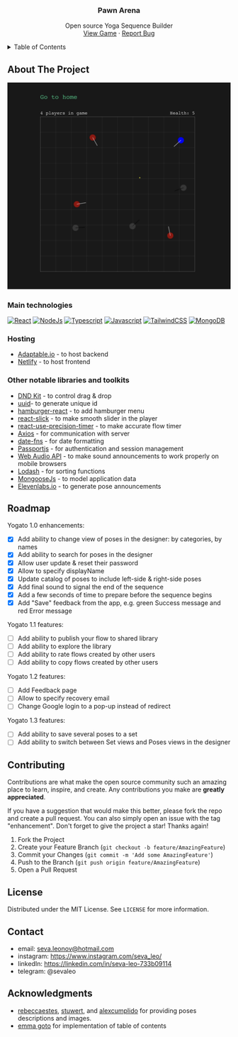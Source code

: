 <!-- PROJECT LOGO -->
<br />
<div align="center">

<h3 align="center">Pawn Arena</h3>

  <p align="center">
    Open source Yoga Sequence Builder
    <br />
    <a href="https://pawn-arena.netlify.app/">View Game</a>
    ·
    <a href="https://github.com/sevleo/Pawn-Arena/issues/new?labels=bug&template=bug-report---.md">Report Bug</a>
  </p>
</div>

<!-- TABLE OF CONTENTS -->
<details>
  <summary>Table of Contents</summary>
  <ol>
    <li>
      <a href="#about-the-project">About The Project</a>
      <ul>
        <li><a href="#main-technologies">Main technologies</a></li>
        <li><a href="#hosting">Hosting</a></li>
        <li><a href="#other-notable-libraries-and-toolkits">Other notable libraries & toolkits</a></li>
      </ul>
    </li>
    <li><a href="#usage">Usage</a></li>
    <li><a href="#contributing">Contributing</a></li>
    <li><a href="#license">License</a></li>
    <li><a href="#contact">Contact</a></li>
    <li><a href="#acknowledgments">Acknowledgments</a></li>

  </ol>
</details>

<!-- ABOUT THE PROJECT -->

## About The Project

[![Product Name Screen Shot][product-screenshot]](https://pawn-arena.netlify.app/)

### Main technologies

[![React][React.js]][React-url]
[![NodeJs][Node.js]][Node-url]
[![Typescript][Typescript]][Typescript-url]
[![Javascript][Javascript]][Javascript-url]
[![TailwindCSS][TailwindCSS]][TailwindCSS-url]
[![MongoDB][MongoDB]][MongoDB-url]

### Hosting

- [Adaptable.io](https://adaptable.io/) - to host backend
- [Netlify](https://www.netlify.com) - to host frontend

### Other notable libraries and toolkits

- [DND Kit](https://dndkit.com/) - to control drag & drop
- [uuid](https://www.npmjs.com/package/uuid)- to generate unique id
- [hamburger-react](https://www.npmjs.com/package/hamburger-react) - to add hamburger menu
- [react-slick](https://react-slick.neostack.com/) - to make smooth slider in the player
- [react-use-precision-timer](https://www.npmjs.com/package/react-use-precision-timer) - to make accurate flow timer
- [Axios](https://axios-http.com/) - for communication with server
- [date-fns](https://date-fns.org) - for date formatting
- [Passportjs](http://www.passportjs.org/) - for authentication and session management
- [Web Audio API](https://developer.mozilla.org/en-US/docs/Web/API/Web_Audio_API) - to make sound announcements to work properly on mobile browsers
- [Lodash](https://lodash.com/) - for sorting functions
- [MongooseJs](https://mongoosejs.com/) - to model application data
- [Elevenlabs.io](https://elevenlabs.io/) - to generate pose announcements

<!-- USAGE EXAMPLES -->

<!-- ## Usage

Use this space to show useful examples of how a project can be used. Additional screenshots, code examples and demos work well in this space. You may also link to more resources.

_For more examples, please refer to the [Documentation](https://example.com)_

<p align="right">(<a href="#readme-top">back to top</a>)</p> -->

<!-- ROADMAP -->

## Roadmap

Yogato 1.0 enhancements:

- [x] Add ability to change view of poses in the designer: by categories, by names
- [x] Add ability to search for poses in the designer
- [x] Allow user update & reset their password
- [x] Allow to specify displayName
- [x] Update catalog of poses to include left-side & right-side poses
- [x] Add final sound to signal the end of the sequence
- [x] Add a few seconds of time to prepare before the sequence begins
- [x] Add "Save" feedback from the app, e.g. green Success message and red Error message

Yogato 1.1 features:

- [ ] Add ability to publish your flow to shared library
- [ ] Add ability to explore the library
- [ ] Add ability to rate flows created by other users
- [ ] Add ability to copy flows created by other users

Yogato 1.2 features:

- [ ] Add Feedback page
- [ ] Allow to specify recovery email
- [ ] Change Google login to a pop-up instead of redirect

Yogato 1.3 features:

- [ ] Add ability to save several poses to a set
- [ ] Add ability to switch between Set views and Poses views in the designer
<!-- See the [open issues](https://github.com/github_username/repo_name/issues) for a full list of proposed features (and known issues). -->

<!-- CONTRIBUTING -->

## Contributing

Contributions are what make the open source community such an amazing place to learn, inspire, and create. Any contributions you make are **greatly appreciated**.

If you have a suggestion that would make this better, please fork the repo and create a pull request. You can also simply open an issue with the tag "enhancement".
Don't forget to give the project a star! Thanks again!

1. Fork the Project
2. Create your Feature Branch (`git checkout -b feature/AmazingFeature`)
3. Commit your Changes (`git commit -m 'Add some AmazingFeature'`)
4. Push to the Branch (`git push origin feature/AmazingFeature`)
5. Open a Pull Request

<!-- LICENSE -->

## License

Distributed under the MIT License. See `LICENSE` for more information.

<!-- CONTACT -->

## Contact

- email: seva.leonov@hotmail.com
- instagram: https://www.instagram.com/seva_leo/
- linkedIn: https://linkedin.com/in/seva-leo-733b09114
- telegram: @sevaleo

<!-- ACKNOWLEDGMENTS -->

## Acknowledgments

- [rebeccaestes](https://github.com/rebeccaestes/yoga_api), [stuwert](https://github.com/Stuwert/yoga-builder), and [alexcumplido](https://github.com/alexcumplido/yoga-api?tab=readme-ov-file) for providing poses descriptions and images.
- [emma goto](https://www.emgoto.com/react-table-of-contents/) for implementation of table of contents

<!-- MARKDOWN LINKS & IMAGES -->
<!-- https://www.markdownguide.org/basic-syntax/#reference-style-links -->

[product-screenshot]: images/screenshot.png
[React.js]: https://img.shields.io/badge/React-20232A?style=for-the-badge&logo=react&logoColor=61DAFB
[React-url]: https://reactjs.org/
[Node.js]: https://img.shields.io/badge/Node.js-20232A?style=for-the-badge&logo=nodedotjs&logoColor=#5FA04E
[Node-url]: https://nodejs.org/en
[Typescript]: https://img.shields.io/badge/Typescript-20232A?style=for-the-badge&logo=typescript&logoColor=#3178C6
[Typescript-url]: https://www.typescriptlang.org/
[Javascript]: https://img.shields.io/badge/Javascript-20232A?style=for-the-badge&logo=javascript&logoColor=#F7DF1E
[Javascript-url]: https://www.javascript.com/
[TailwindCSS]: https://img.shields.io/badge/tailwindcss-20232A?style=for-the-badge&logo=tailwindcss&logoColor=#06B6D4
[TailwindCSS-url]: https://tailwindcss.com/
[MongoDB]: https://img.shields.io/badge/mongodb-20232A?style=for-the-badge&logo=mongodb
[MongoDB-url]: https://www.mongodb.com/

